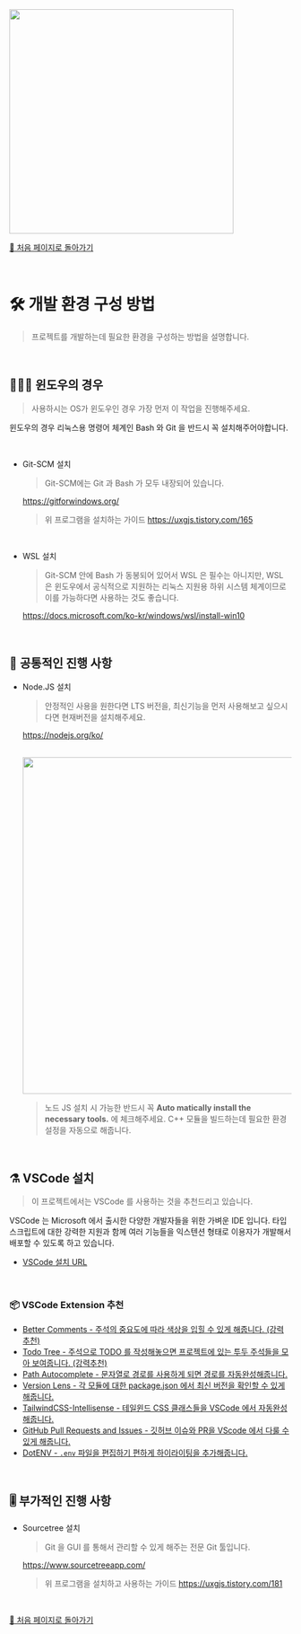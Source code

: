 <img src="https://i.imgur.com/8eykkWY.gif" width="400"/>



[🧲 처음 페이지로 돌아가기](https://github.com/AhaOfficial/nuxt-template)

<br/>

# 🛠  개발 환경 구성 방법

> 프로젝트를 개발하는데 필요한 환경을 구성하는 방법을 설명합니다.

<br/>

## 👩🏻‍💻 윈도우의 경우

> 사용하시는 OS가 윈도우인 경우 가장 먼저 이 작업을 진행해주세요.

윈도우의 경우 리눅스용 명령어 체계인 Bash 와 Git 을 반드시 꼭 설치해주어야합니다.

<br/>

- Git-SCM 설치

  > Git-SCM에는 Git 과 Bash 가 모두 내장되어 있습니다.

  https://gitforwindows.org/

  >  위 프로그램을 설치하는 가이드 https://uxgjs.tistory.com/165

<br/>

- WSL 설치

  > Git-SCM 안에 Bash 가 동봉되어 있어서 WSL 은 필수는 아니지만, WSL 은 윈도우에서 공식적으로 지원하는 리눅스 지원용 하위 시스템 체계이므로 이를 가능하다면 사용하는 것도 좋습니다.

  https://docs.microsoft.com/ko-kr/windows/wsl/install-win10

<br/>

## 🔮 공통적인 진행 사항

- Node.JS 설치

  > 안정적인 사용을 원한다면 LTS 버전을, 최신기능을 먼저 사용해보고 싶으시다면 현재버전을 설치해주세요.

  https://nodejs.org/ko/

  <br/>

  <img src="https://user-images.githubusercontent.com/1271146/47272399-00738880-d57d-11e8-9de6-0a6b86df7dac.png" width="600"/>

  <br/>

  > 노드 JS 설치 시 가능한 반드시 꼭 **Auto matically install the necessary tools.** 에 체크해주세요. C++ 모듈을 빌드하는데 필요한 환경설정을 자동으로 해줍니다.

<br/>

## ⚗️ VSCode 설치

> 이 프로젝트에서는 VSCode 를 사용하는 것을 추천드리고 있습니다.

VSCode 는 Microsoft 에서 출시한 다양한 개발자들을 위한 가벼운 IDE 입니다. 타입스크립트에 대한 강력한 지원과 함께 여러 기능들을 익스텐션 형태로 이용자가 개발해서 배포할 수 있도록 하고 있습니다.

- [VSCode 설치 URL](https://code.visualstudio.com/)

<br/>

### 📦 VSCode Extension 추천

- [Better Comments - 주석의 중요도에 따라 색상을 입힐 수 있게 해줍니다. (강력 추천)](https://marketplace.visualstudio.com/items?itemName=aaron-bond.better-comments)
- [Todo Tree - 주석으로 TODO 를 작성해놓으면 프로젝트에 있는 투두 주석들을 모아 보여줍니다. (강력추천)](https://github.com/Gruntfuggly/todo-tree)
- [Path Autocomplete - 문자열로 경로를 사용하게 되면 경로를 자동완성해줍니다.](https://marketplace.visualstudio.com/items?itemName=ionutvmi.path-autocomplete)
- [Version Lens - 각 모듈에 대한 package.json 에서 최신 버전을 확인할 수 있게 해줍니다.](https://marketplace.visualstudio.com/items?itemName=pflannery.vscode-versionlens)
- [TailwindCSS-Intellisense - 테일윈드 CSS 클래스들을 VSCode 에서 자동완성해줍니다.](https://github.com/tailwindlabs/tailwindcss-intellisense)
- [GitHub Pull Requests and Issues - 깃허브 이슈와 PR을 VScode 에서 다룰 수 있게 해줍니다.](https://marketplace.visualstudio.com/items?itemName=GitHub.vscode-pull-request-github)
- [DotENV - `.env` 파일을 편집하기 편하게 하이라이팅을 추가해줍니다.](https://marketplace.visualstudio.com/items?itemName=mikestead.dotenv)

<br/>

## 🎚 부가적인 진행 사항

- Sourcetree 설치

  > Git 을 GUI 를 통해서 관리할 수 있게 해주는 전문 Git 툴입니다.

  https://www.sourcetreeapp.com/

  > 위 프로그램을 설치하고 사용하는 가이드 https://uxgjs.tistory.com/181

<br/>

[🧲 처음 페이지로 돌아가기](https://github.com/AhaOfficial/nuxt-template)

